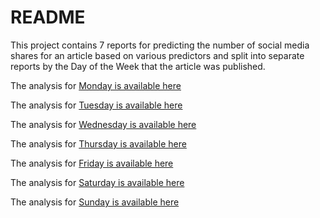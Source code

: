 README
================

This project contains 7 reports for predicting the number of social media shares for an article based on various predictors and split into separate reports by the Day of the Week that the article was published.

The analysis for [Monday is available here](https://saararaja.github.io/ST558--Project-2/Reports/Monday_Report.html)

The analysis for [Tuesday is available here](https://saararaja.github.io/ST558--Project-2/Reports/Tuesday_Report.html)

The analysis for [Wednesday is available here](https://saararaja.github.io/ST558--Project-2/Reports/Wednesday_Report.html)

The analysis for [Thursday is available here](https://saararaja.github.io/ST558--Project-2/Reports/Thursday_Report.html)

The analysis for [Friday is available here](https://saararaja.github.io/ST558--Project-2/Reports/Friday_Report.html)

The analysis for [Saturday is available here](https://saararaja.github.io/ST558--Project-2/Reports/Saturday_Report.html)

The analysis for [Sunday is available here](https://saararaja.github.io/ST558--Project-2/Reports/Sunday_Report.html)
